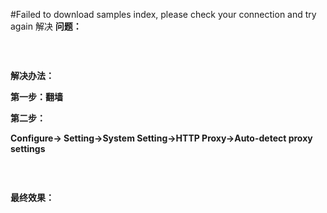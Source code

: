 #Failed to download samples index, please check your connection and try again 解决
**问题：**

<img alt="" class="has" src="https://img-blog.csdn.net/20160225194837129?watermark/2/text/aHR0cDovL2Jsb2cuY3Nkbi5uZXQv/font/5a6L5L2T/fontsize/400/fill/I0JBQkFCMA==/dissolve/70/gravity/Center">

 

**解决办法：**

**第一步：翻墙**

**第二步：**

**Configure-&gt; Setting-&gt;System Setting-&gt;HTTP Proxy-&gt;Auto-detect proxy settings**

**<img alt="" class="has" src="https://img-blog.csdn.net/20160225195206509?watermark/2/text/aHR0cDovL2Jsb2cuY3Nkbi5uZXQv/font/5a6L5L2T/fontsize/400/fill/I0JBQkFCMA==/dissolve/70/gravity/Center">**

 

**最终效果：**

**<img alt="" class="has" src="https://img-blog.csdn.net/20160225195333659?watermark/2/text/aHR0cDovL2Jsb2cuY3Nkbi5uZXQv/font/5a6L5L2T/fontsize/400/fill/I0JBQkFCMA==/dissolve/70/gravity/Center">**

 
